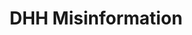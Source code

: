 ---
title: "DHH Misinformation"
detail: "Aims to address the issues Deaf and Hard-of-hearing social media users experience with misinformation and moderation."
color: green
---
